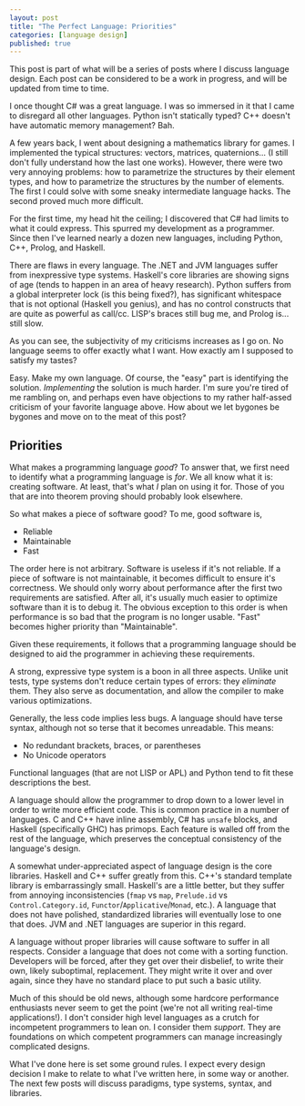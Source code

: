 ```yaml
---
layout: post
title: "The Perfect Language: Priorities"
categories: [language design]
published: true
---
```


This post is part of what will be a series of posts where I discuss language
design. Each post can be considered to be a work in progress, and will be
updated from time to time.

I once thought C# was a great language. I was so immersed in it that I came to
disregard all other languages. Python isn't statically typed? C++ doesn't have
automatic memory management? Bah.

A few years back, I went about designing a mathematics library for games. I
implemented the typical structures: vectors, matrices, quaternions... (I still
don't fully understand how the last one works). However, there were two very
annoying problems: how to parametrize the structures by their element types, and
how to parametrize the structures by the number of elements. The first I could
solve with some sneaky intermediate language hacks. The second proved much more
difficult.

For the first time, my head hit the ceiling; I discovered that C# had limits to
what it could express. This spurred my development as a programmer. Since then
I've learned nearly a dozen new languages, including Python, C++, Prolog, and
Haskell.

There are flaws in every language. The .NET and JVM languages suffer from
inexpressive type systems. Haskell's core libraries are showing signs of age
(tends to happen in an area of heavy research). Python suffers from a global
interpreter lock (is this being fixed?), has significant whitespace that is not
optional (Haskell you genius), and has no control constructs that are quite as
powerful as call/cc. LISP's braces still bug me, and Prolog is... still slow.

As you can see, the subjectivity of my criticisms increases as I go on. No
language seems to offer exactly what I want. How exactly am I supposed to
satisfy my tastes?

Easy. Make my own language. Of course, the "easy" part is identifying the
solution. _Implementing_ the solution is much harder. I'm sure you're tired of
me rambling on, and perhaps even have objections to my rather half-assed
criticism of your favorite language above. How about we let bygones be bygones
and move on to the meat of this post?

Priorities
----------

What makes a programming language _good_? To answer that, we first need to
identify what a programming language is _for_. We all know what it is:
creating software. At least, that's what _I_ plan on using it for. Those of you
that are into theorem proving should probably look elsewhere.

So what makes a piece of software good? To me, good software is,

* Reliable
* Maintainable
* Fast

The order here is not arbitrary. Software is useless if it's not reliable. If
a piece of software is not maintainable, it becomes difficult to ensure it's
correctness. We should only worry about performance after the first two
requirements are satisfied. After all, it's usually much easier to optimize
software than it is to debug it. The obvious exception to this order is when
performance is so bad that the program is no longer usable. "Fast" becomes
higher priority than "Maintainable".

Given these requirements, it follows that a programming language should be
designed to aid the programmer in achieving these requirements.

A strong, expressive type system is a boon in all three aspects. Unlike unit
tests, type systems don't reduce certain types of errors: they _eliminate_ them.
They also serve as documentation, and allow the compiler to make various
optimizations.

Generally, the less code implies less bugs. A language should have terse syntax,
although not so terse that it becomes unreadable. This means:

* No redundant brackets, braces, or parentheses
* No Unicode operators

Functional languages (that are not LISP or APL) and Python tend to fit these
descriptions the best.

A language should allow the programmer to drop down to a lower level in order to
write more efficient code. This is common practice in a number of languages.
C and C++ have inline assembly, C# has `unsafe` blocks, and Haskell
(specifically GHC) has primops. Each feature is walled off from the rest of the
language, which preserves the conceptual consistency of the language's design.

A somewhat under-appreciated aspect of language design is the core libraries.
Haskell and C++ suffer greatly from this. C++'s standard template library is
embarrassingly small. Haskell's are a little better, but they suffer from
annoying inconsistencies (`fmap` vs `map`, `Prelude.id` vs
`Control.Category.id`, `Functor`/`Applicative`/`Monad`, etc.). A language that
does not have polished, standardized libraries will eventually lose to one that
does. JVM and .NET languages are superior in this regard.

A language without proper libraries will cause software to suffer in all
respects. Consider a language that does not come with a sorting function.
Developers will be forced, after they get over their disbelief, to write their
own, likely suboptimal, replacement. They might write it over and over again,
since they have no standard place to put such a basic utility.

Much of this should be old news, although some hardcore performance enthusiasts
never seem to get the point (we're not all writing real-time applications!). I
don't consider high level languages as a crutch for incompetent programmers to
lean on. I consider them _support_. They are foundations on which competent
programmers can manage increasingly complicated designs.

What I've done here is set some ground rules. I expect every design decision I
make to relate to what I've written here, in some way or another. The next
few posts will discuss paradigms, type systems, syntax, and libraries.

